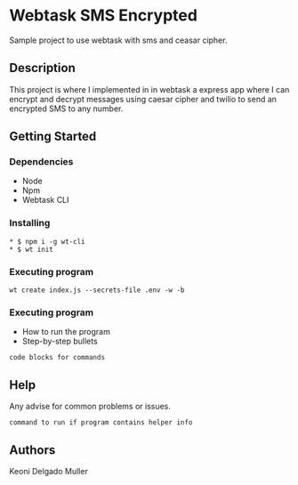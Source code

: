 # Webtask SMS Encrypted

Sample project to use webtask with sms and ceasar cipher.

## Description

This project is where I implemented in in webtask a express app  where I can encrypt and decrypt messages using caesar cipher and twilio to send an encrypted SMS to any number.

## Getting Started

### Dependencies

* Node
* Npm
* Webtask CLI

### Installing

```
* $ npm i -g wt-cli
* $ wt init
```


### Executing program

```
wt create index.js --secrets-file .env -w -b
```

### Executing program

* How to run the program
* Step-by-step bullets
```
code blocks for commands
```

## Help

Any advise for common problems or issues.
```
command to run if program contains helper info
```

## Authors

Keoni Delgado Muller